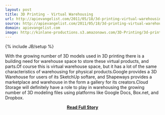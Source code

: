```yaml
---
layout: post
title: 3D Printing - Virtual Warehousing
url: http://apievangelist.com/2011/05/18/3d-printing-virtual-warehousing/
source: http://apievangelist.com/2011/05/18/3d-printing-virtual-warehousing/
domain: apievangelist.com
image: http://kinlane-productions.s3.amazonaws.com/3D-Printing/3d-printing-warehousing.jpg
---
```

{% include JB/setup %}<p>With the growing number of 3D models used in 3D printing there is a building need for warehouse space to store these virtual products, and parts.Of course this is virtual warehouse space, but it has a lot of the same characteristics of warehousing for physical products.Google provides a 3D Warehouse for users of its SketchUp softare, and Shapeways provides a marketplace and warehouse in the form a gallery for its creators.Cloud Storage will definitely have a role to play in warehousing the growing number of 3D modeling files using platforms like Google Docs, Box.net, and Dropbox.</p>
<center><p><a href="http://apievangelist.com/2011/05/18/3d-printing-virtual-warehousing/" style='padding:25px; font-sze:18px; font-weight: bold;'>Read Full Story</a></p></center>
